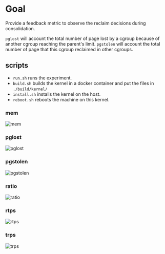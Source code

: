 # Goal

Provide a feedback metric to observe the reclaim decisions during consolidation.

`pglost` will account the total number of page lost by a cgroup because of another cgroup reaching the parent's limit.
`pgstolen` will account the total number of page that this cgroup reclaimed in other cgroups.

## scripts

* `run.sh` runs the experiment.
* `build.sh` builds the kernel in a docker container and put the files in `./build/kernel/`
* `install.sh` installs the kernel on the host.
* `reboot.sh` reboots the machine on this kernel.

### mem
![mem](https://image.ibb.co/b4EDV6/mem.png "mem")
### pglost
![pglost](https://image.ibb.co/j2sdxm/pglost.png "pglost")
### pgstolen
![pgstolen](https://image.ibb.co/cjNdxm/pgstolen.png "pgstolen")
### ratio
![ratio](https://image.ibb.co/de9fA6/ratio.png "ratio")
### rtps
![rtps](https://image.ibb.co/kjNYV6/rtps.png "rtps")
### trps
![trps](https://image.ibb.co/gXFnq6/trps.png "trps")
